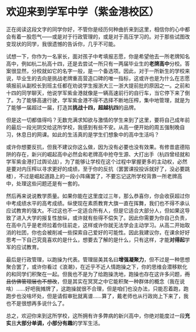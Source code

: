 # 欢迎来到学军中学（紫金港校区）
正在阅读这段文字的同学你好，不管你是经历何种曲折来到这里，相信你的心中都会有着一股怨气——或是对于行政管理的，或是对于高压学习的。对于那些试图改变现状的同学，我很遗憾的告诉你，几乎不可能。

试想一下，你作为一名家长，面对孩子中考填报志愿，你是希望他去一所老牌知名高中，例如杭二杭高十四，还是去尝试一所只有一两届毕业生的**老牌高中**分校。答案很显然，分校就如它的名字一般，是一个备选项。因此，对于一所新生的学校来说，毕业生的去向是挑战老牌重高营造口碑的唯一指标，这或许也是为什么在志愿填报前从副校长到班主任都在劝说学生报浙大三一浙大提前批的原因之一。之前和十四的同学聊天，他说学军紫金港就像是一辆高速前行的自行车，当它停下来了倒了。为了能够高速行驶，学军紫金港不得不选择不断地压榨，集中地管理，就是为了能够一届超过一届，打造其**挑战十四，超越杭四**的品牌。

但是这一切都值得吗？无数充满求知欲与激情的学生来到了这里，要将自己成年前的最后一段光阴交给这所学校，我感到有些不安。从高一便开始的周五强制晚自习，休息日的网课。如此的生活真的是学生们想象中的高中生活吗？

或许你想要反抗，但我不建议你这么做，因为没有必要也没有效果。有修昔底德陷阱的存在，新兴的崛起高中必然会和老牌高中抢夺生源、大打出手（杭四曾经就和学军紫金港打过舆论战），为了能够让学校在这个过程中掌握更多的主动权，必然是要对内压榨以寻求更好的成绩，至于你的反抗（罢罢课投投诉就好了，没必要跳楼），不过是崛起道路上的一段小阵痛罢了，不要忘记这所学校背靠一所老牌高中，处理这些问题还是有一套的。

然后再来说说教学质量。如果你能在这里度过三年，那么恭喜你，你会收获超过你中考成绩水平的高考成绩。纵使现在素质教育大旗一直在挥舞，我们也不得不承认应试教育的强大。不过这也不一定适合所有人，但是它适合大部分人，但如果这导致了进入大学的报复性放纵，或许就有些得不偿失了。因此你需要为你自己负责，在高中几乎是老师拉着你往前走，这样或许你就无法学会主动学习。从高二开始取消的社团，你也会被削减一些探索自己爱好的可能性。因此我建议你，在课余好好思考一下自己究竟喜欢的是什么，想要去了解的是什么，只有这样，才能**对得起**学军的应试教育。

最后是行政管理，以跑操为代表。管理层美其名曰**增强凝聚力**，但不过是一种思想聚合罢了，或许你看过《浪潮》，在近乎不近人情跑操之下，你的思维会潜移默化的和同学们积聚在一起。但我也不是为了给跑操洗地，跑操也存在这许多问题，~~而且仿佛管理层也不想改~~，但是其实在冥冥之中它能积聚一种群体的概念（我在说啥）……好吧我摊牌了，这跑操就很不合理，但是咱们也没办法，只能忍着跑，跑跑步也没啥坏处，但是请假审批就离谱……算了，戴老师也从行政岗上下来了，我也不是很想再多说什么了。

总之，欢迎你来到这所学校，这所拥有许多弊病的新兴高中，你绝对能度过一段**充实**且**大部分单调，小部分有趣**的学军生活。
